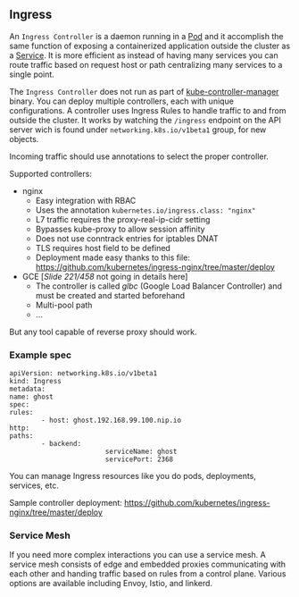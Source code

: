 ## Ingress ##

An `Ingress Controller` is a daemon running in a [Pod](pod.md) and it accomplish the same function of exposing a containerized application outside the cluster as a [Service](service.md).
It is more efficient as instead of having many services you can route traffic based on request host or path centralizing many services to a single point.

The `Ingress Controller` does not run as part of [kube-controller-manager](kube-controller-manager.md) binary.
You can deploy multiple controllers, each with unique configurations.
A controller uses Ingress Rules to handle traffic to and from outside the cluster.
It works by watching the `/ingress` endpoint on the API server wich is found under `networking.k8s.io/v1beta1` group, for new objects.

Incoming traffic should use annotations to select the proper controller.

Supported controllers:
* nginx
  - Easy integration with RBAC
  - Uses the annotation `kubernetes.io/ingress.class: "nginx"`
  - L7 traffic requires the proxy-real-ip-cidr setting
  - Bypasses kube-proxy to allow session affinity
  - Does not use conntrack entries for iptables DNAT
  - TLS requires host field to be defined
  - Deployment made easy thanks to this file: https://github.com/kubernetes/ingress-nginx/tree/master/deploy
* GCE [*Slide 221/458* not going in details here]
  - The controller is called *glbc* (Google Load Balancer Controller) and must be created and started beforehand
  - Multi-pool path
  - ...

But any tool capable of reverse proxy should work.

### Example spec ###

```
apiVersion: networking.k8s.io/v1beta1
kind: Ingress
metadata:
name: ghost
spec:
rules:
        - host: ghost.192.168.99.100.nip.io
http:
paths:
        - backend:
                        serviceName: ghost
                        servicePort: 2368
```

You can manage Ingress resources like you do pods, deployments, services, etc.

Sample controller deployment: https://github.com/kubernetes/ingress-nginx/tree/master/deploy

### Service Mesh ###

If you need more complex interactions you can use a service mesh.
A service mesh consists of edge and embedded proxies communicating with each other and handing traffic based on rules from a control plane.
Various options are available including Envoy, Istio, and linkerd.
